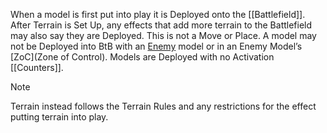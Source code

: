 When a model is first put into play it is Deployed onto the [[Battlefield]].
After Terrain is Set Up, any effects that add more terrain to the Battlefield may also say they are Deployed. This is not a Move or Place.
A model may not be Deployed into BtB with an [Enemy](Enemy-Friendly) model or in an Enemy Model’s [ZoC](Zone of Control).
Models are Deployed with no Activation [[Counters]].
> [!NOTE]
> Terrain instead follows the Terrain Rules and any restrictions for the effect putting terrain into play.
